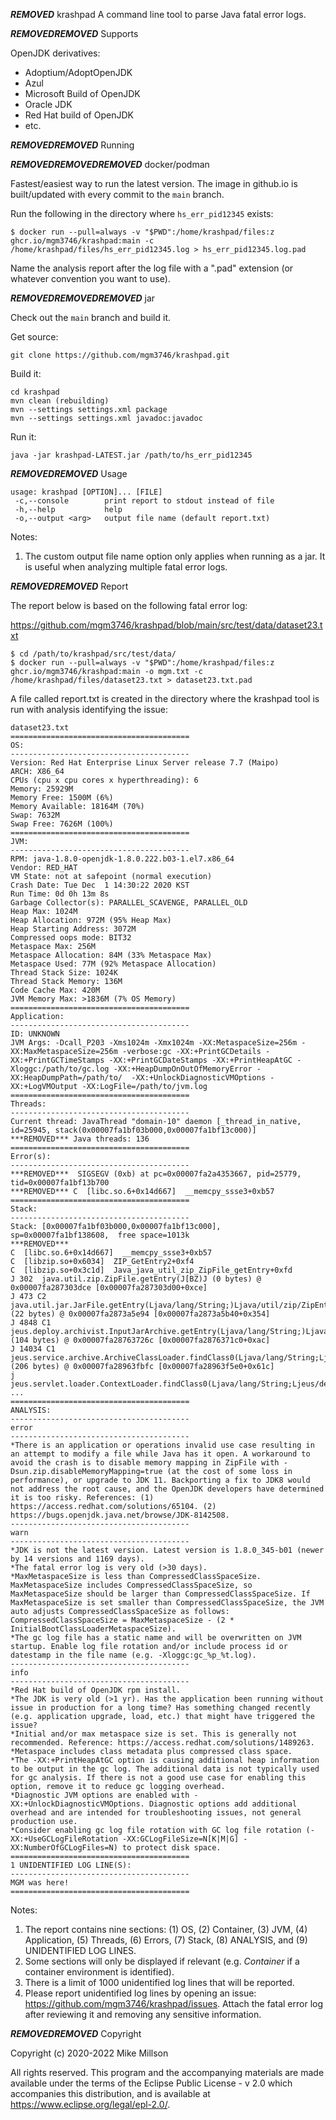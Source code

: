 ***REMOVED*** krashpad
A command line tool to parse Java fatal error logs.

***REMOVED******REMOVED*** Supports

OpenJDK derivatives:
* Adoptium/AdoptOpenJDK
* Azul
* Microsoft Build of OpenJDK
* Oracle JDK
* Red Hat build of OpenJDK
* etc.
  
***REMOVED******REMOVED*** Running

***REMOVED******REMOVED******REMOVED*** docker/podman

Fastest/easiest way to run the latest version. The image in github.io is built/updated with every commit to the `main` branch.

Run the following in the directory where `hs_err_pid12345` exists:

```
$ docker run --pull=always -v "$PWD":/home/krashpad/files:z ghcr.io/mgm3746/krashpad:main -c /home/krashpad/files/hs_err_pid12345.log > hs_err_pid12345.log.pad
```

Name the analysis report after the log file with a ".pad" extension (or whatever convention you want to use).

***REMOVED******REMOVED******REMOVED*** jar

Check out the `main` branch and build it.

Get source:
```
git clone https://github.com/mgm3746/krashpad.git
```

Build it:
```
cd krashpad
mvn clean (rebuilding)
mvn --settings settings.xml package
mvn --settings settings.xml javadoc:javadoc
```

Run it:
```
java -jar krashpad-LATEST.jar /path/to/hs_err_pid12345
```

***REMOVED******REMOVED*** Usage

```
usage: krashpad [OPTION]... [FILE]
 -c,--console        print report to stdout instead of file
 -h,--help           help
 -o,--output <arg>   output file name (default report.txt)
```

Notes:
  1. The custom output file name option only applies when running as a jar. It is useful when analyzing multiple fatal error logs.
  
***REMOVED******REMOVED*** Report
  
The report below is based on the following fatal error log:

https://github.com/mgm3746/krashpad/blob/main/src/test/data/dataset23.txt

```
$ cd /path/to/krashpad/src/test/data/
$ docker run --pull=always -v "$PWD":/home/krashpad/files:z ghcr.io/mgm3746/krashpad:main -o mgm.txt -c /home/krashpad/files/dataset23.txt > dataset23.txt.pad
```

A file called report.txt is created in the directory where the krashpad tool is run with analysis identifying the issue:


```
dataset23.txt
========================================
OS:
----------------------------------------
Version: Red Hat Enterprise Linux Server release 7.7 (Maipo)
ARCH: X86_64
CPUs (cpu x cpu cores x hyperthreading): 6
Memory: 25929M
Memory Free: 1500M (6%)
Memory Available: 18164M (70%)
Swap: 7632M
Swap Free: 7626M (100%)
========================================
JVM:
----------------------------------------
RPM: java-1.8.0-openjdk-1.8.0.222.b03-1.el7.x86_64
Vendor: RED_HAT
VM State: not at safepoint (normal execution)
Crash Date: Tue Dec  1 14:30:22 2020 KST
Run Time: 0d 0h 13m 8s
Garbage Collector(s): PARALLEL_SCAVENGE, PARALLEL_OLD
Heap Max: 1024M
Heap Allocation: 972M (95% Heap Max)
Heap Starting Address: 3072M
Compressed oops mode: BIT32
Metaspace Max: 256M
Metaspace Allocation: 84M (33% Metaspace Max)
Metaspace Used: 77M (92% Metaspace Allocation)
Thread Stack Size: 1024K
Thread Stack Memory: 136M
Code Cache Max: 420M
JVM Memory Max: >1836M (7% OS Memory)
========================================
Application:
----------------------------------------
ID: UNKNOWN
JVM Args: -Dcall_P203 -Xms1024m -Xmx1024m -XX:MetaspaceSize=256m -XX:MaxMetaspaceSize=256m -verbose:gc -XX:+PrintGCDetails -XX:+PrintGCTimeStamps -XX:+PrintGCDateStamps -XX:+PrintHeapAtGC -Xloggc:/path/to/gc.log -XX:+HeapDumpOnOutOfMemoryError -XX:HeapDumpPath=/path/to/  -XX:+UnlockDiagnosticVMOptions -XX:+LogVMOutput -XX:LogFile=/path/to/jvm.log 
========================================
Threads:
----------------------------------------
Current thread: JavaThread "domain-10" daemon [_thread_in_native, id=25945, stack(0x00007fa1bf03b000,0x00007fa1bf13c000)]
***REMOVED*** Java threads: 136
========================================
Error(s):
----------------------------------------
***REMOVED***  SIGSEGV (0xb) at pc=0x00007fa2a4353667, pid=25779, tid=0x00007fa1bf13b700
***REMOVED*** C  [libc.so.6+0x14d667]  __memcpy_ssse3+0xb57
========================================
Stack:
----------------------------------------
Stack: [0x00007fa1bf03b000,0x00007fa1bf13c000],  sp=0x00007fa1bf138608,  free space=1013k
***REMOVED***
C  [libc.so.6+0x14d667]  __memcpy_ssse3+0xb57
C  [libzip.so+0x6034]  ZIP_GetEntry2+0xf4
C  [libzip.so+0x3c1d]  Java_java_util_zip_ZipFile_getEntry+0xfd
J 302  java.util.zip.ZipFile.getEntry(J[BZ)J (0 bytes) @ 0x00007fa287303dce [0x00007fa287303d00+0xce]
J 473 C2 java.util.jar.JarFile.getEntry(Ljava/lang/String;)Ljava/util/zip/ZipEntry; (22 bytes) @ 0x00007fa2873a5e94 [0x00007fa2873a5b40+0x354]
J 4848 C1 jeus.deploy.archivist.InputJarArchive.getEntry(Ljava/lang/String;)Ljava/io/InputStream; (104 bytes) @ 0x00007fa28763726c [0x00007fa2876371c0+0xac]
J 14034 C1 jeus.service.archive.ArchiveClassLoader.findClass0(Ljava/lang/String;Ljeus/deploy/archivist/AbstractArchive;)Ljava/lang/Class; (206 bytes) @ 0x00007fa28963fbfc [0x00007fa28963f5e0+0x61c]
j  jeus.servlet.loader.ContextLoader.findClass0(Ljava/lang/String;Ljeus/deploy/archivist/AbstractArchive;)Ljava/lang/Class;+3
...
========================================
ANALYSIS:
----------------------------------------
error
----------------------------------------
*There is an application or operations invalid use case resulting in an attempt to modify a file while Java has it open. A workaround to avoid the crash is to disable memory mapping in ZipFile with -Dsun.zip.disableMemoryMapping=true (at the cost of some loss in performance), or upgrade to JDK 11. Backporting a fix to JDK8 would not address the root cause, and the OpenJDK developers have determined it is too risky. References: (1) https://access.redhat.com/solutions/65104. (2) https://bugs.openjdk.java.net/browse/JDK-8142508.
----------------------------------------
warn
----------------------------------------
*JDK is not the latest version. Latest version is 1.8.0_345-b01 (newer by 14 versions and 1169 days).
*The fatal error log is very old (>30 days).
*MaxMetaspaceSize is less than CompressedClassSpaceSize. MaxMetaspaceSize includes CompressedClassSpaceSize, so MaxMetaspaceSize should be larger than CompressedClassSpaceSize. If MaxMetaspaceSize is set smaller than CompressedClassSpaceSize, the JVM auto adjusts CompressedClassSpaceSize as follows: CompressedClassSpaceSize = MaxMetaspaceSize - (2 * InitialBootClassLoaderMetaspaceSize).
*The gc log file has a static name and will be overwritten on JVM startup. Enable log file rotation and/or include process id or datestamp in the file name (e.g. -Xloggc:gc_%p_%t.log).
----------------------------------------
info
----------------------------------------
*Red Hat build of OpenJDK rpm install.
*The JDK is very old (>1 yr). Has the application been running without issue in production for a long time? Has something changed recently (e.g. application upgrade, load, etc.) that might have triggered the issue?
*Initial and/or max metaspace size is set. This is generally not recommended. Reference: https://access.redhat.com/solutions/1489263.
*Metaspace includes class metadata plus compressed class space.
*The -XX:+PrintHeapAtGC option is causing additional heap information to be output in the gc log. The additional data is not typically used for gc analysis. If there is not a good use case for enabling this option, remove it to reduce gc logging overhead.
*Diagnostic JVM options are enabled with -XX:+UnlockDiagnosticVMOptions. Diagnostic options add additional overhead and are intended for troubleshooting issues, not general production use.
*Consider enabling gc log file rotation with GC log file rotation (-XX:+UseGCLogFileRotation -XX:GCLogFileSize=N[K|M|G] -XX:NumberOfGCLogFiles=N) to protect disk space.
========================================
1 UNIDENTIFIED LOG LINE(S):
----------------------------------------
MGM was here!
========================================
```

Notes:
  1. The report contains nine sections: (1) OS, (2) Container, (3) JVM, (4) Application, (5) Threads, (6) Errors, (7) Stack, (8) ANALYSIS, and (9) UNIDENTIFIED LOG LINES.
  1. Some sections will only be displayed if relevant (e.g. *Container* if a container environment is identified).
  1. There is a limit of 1000 unidentified log lines that will be reported.
  1. Please report unidentified log lines by opening an issue: https://github.com/mgm3746/krashpad/issues. Attach the fatal error log after reviewing it and removing any sensitive information.
  
***REMOVED******REMOVED*** Copyright

Copyright (c) 2020-2022 Mike Millson

All rights reserved. This program and the accompanying materials are made available under the terms of the Eclipse Public License - v 2.0 which accompanies this distribution, and is available at https://www.eclipse.org/legal/epl-2.0/.    
